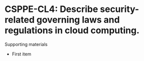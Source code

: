 # CSPPE-CL4:  	Describe security-related governing laws and regulations in cloud computing.	 

Supporting materials

* First item